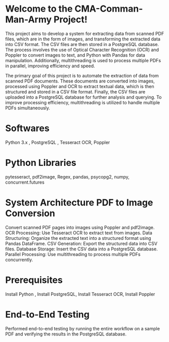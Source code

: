 # Welcome to the CMA-Comman-Man-Army Project!
This project aims to develop a system for extracting data from scanned PDF files, which are in the form of images, and transforming the extracted data into CSV format. The CSV files are then stored in a PostgreSQL database. The process involves the use of Optical Character Recognition (OCR) and Poppler to convert images to text, and Python with Pandas for data manipulation. Additionally, multithreading is used to process multiple PDFs in parallel, improving efficiency and speed.

The primary goal of this project is to automate the extraction of data from scanned PDF documents. These documents are converted into images, processed using Poppler and OCR to extract textual data, which is then structured and stored in a CSV file format. Finally, the CSV files are uploaded into a PostgreSQL database for further analysis and querying. To improve processing efficiency, multithreading is utilized to handle multiple PDFs simultaneously.

# Softwares
Python 3.x ,
PostgreSQL ,
Tesseract OCR, 
Poppler

# Python Libraries
pytesseract,
pdf2image,
Regex,
pandas,
psycopg2,
numpy,
concurrent.futures

# System Architecture PDF to Image Conversion
Convert scanned PDF pages into images using Poppler and pdf2image. OCR Processing: Use Tesseract OCR to extract text from images. Data Structuring: Organize the extracted text into a structured format using Pandas DataFrame. CSV Generation: Export the structured data into CSV files. Database Storage: Insert the CSV data into a PostgreSQL database. Parallel Processing: Use multithreading to process multiple PDFs concurrently.

# Prerequisites
Install Python ,
Install PostgreSQL, 
Install Tesseract OCR,
Install Poppler

# End-to-End Testing
Performed end-to-end testing by running the entire workflow on a sample PDF and verifying the results in the PostgreSQL database.

